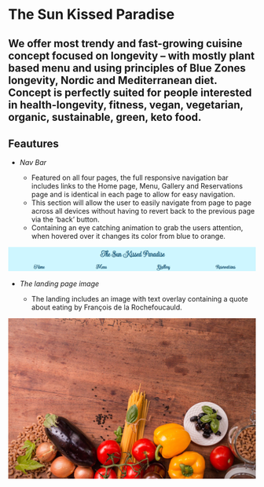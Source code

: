# The Sun Kissed Paradise

## We offer most trendy and fast-growing cuisine concept focused on longevity – with mostly plant based menu and using principles of Blue Zones longevity, Nordic and Mediterranean diet. Concept is perfectly suited for people interested in health-longevity, fitness, vegan, vegetarian, organic, sustainable, green, keto food.

## Feautures

* _Nav Bar_

    * Featured on all four pages, the full responsive navigation bar includes links to the Home page, Menu, Gallery and Reservations page and is identical in each page to allow for easy navigation.
    * This section will allow the user to easily navigate from page to page across all devices without having to revert back to the previous page via the ‘back’ button.
    * Containing an eye catching animation to grab the users attention, when hovered over it changes its color from blue to orange.

![nav bar](assets/images/nav-bar.png)

* _The landing page image_

    * The landing includes an image with text overlay containing a quote about eating by François de la Rochefoucauld.

![landing page](assets/images/italian-cuisine-2378729_1920.jpg)


